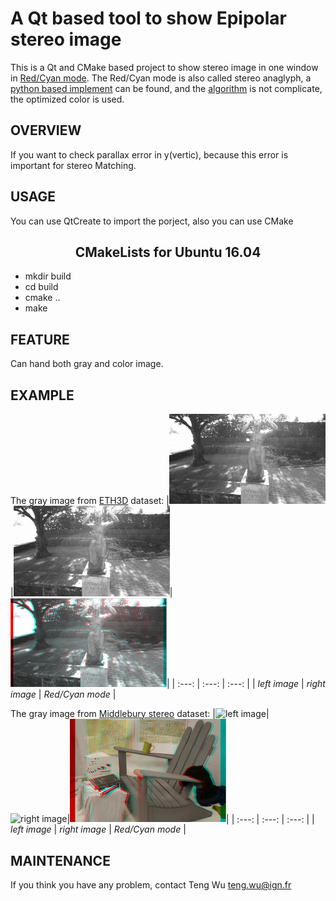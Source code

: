 # A Qt based tool to show Epipolar stereo image

This is a Qt and CMake based project to show stereo image in one window in [Red/Cyan mode](https://en.wikipedia.org/wiki/Anaglyph_3D).
The Red/Cyan mode is also called stereo anaglyph, a [python based implement](https://github.com/miguelgrinberg/anaglyph.py) can be found, and the [algorithm](http://www.3dtv.at/knowhow/anaglyphcomparison_en.aspx) is not complicate, the optimized color is used.

## OVERVIEW
If you want to check parallax error in y(vertic), because this error is important for stereo Matching.

## USAGE
You can use QtCreate to import the porject, also you can use CMake
<center><h2>CMakeLists for Ubuntu 16.04</h2></center>
<UL>
<LI> mkdir build
<LI> cd build
<LI> cmake ..
<LI> make
</UL>

## FEATURE
Can hand both gray and color image.

## EXAMPLE
The gray image from [ETH3D](https://www.eth3d.net/datasets) dataset:
|<img src="im0.png" width="250" alt="left image" />|<img src="im1.png" width="250" alt="right image" />|<img src="eth3d.png" width="250" alt="Red/Cyan image" />|
| :---:         |     :---:      |          :---: |
| *left image* | *right image* | *Red/Cyan mode* | 

The gray image from [Middlebury stereo](https://vision.middlebury.edu/stereo/) dataset:
|<img src="m_im0.png" width="250" alt="left image" />|<img src="m_im1.png" width="250" alt="right image" />|<img src="middlebury.png" width="250" alt="Red/Cyan image" />|
| :---:         |     :---:      |          :---: |
| *left image* | *right image* | *Red/Cyan mode* | 

## MAINTENANCE
If you think you have any problem, contact Teng Wu <teng.wu@ign.fr>

